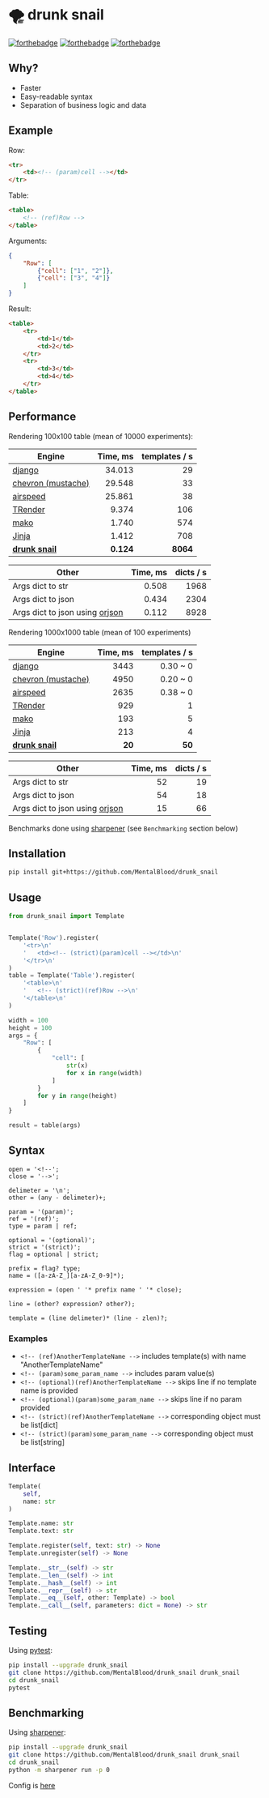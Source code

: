# 🌪️ drunk snail

[![forthebadge](https://forthebadge.com/images/badges/made-with-c.svg)](https://forthebadge.com) [![forthebadge](https://forthebadge.com/images/badges/powered-by-black-magic.svg)](https://forthebadge.com) [![forthebadge](https://forthebadge.com/images/badges/ages-18.svg)](https://forthebadge.com)



## Why?

* Faster
* Easy-readable syntax
* Separation of business logic and data



## Example

Row:
```html
<tr>
    <td><!-- (param)cell --></td>
</tr>
```
Table:
```html
<table>
    <!-- (ref)Row -->
</table>
```
Arguments:
```json
{
    "Row": [
        {"cell": ["1", "2"]},
        {"cell": ["3", "4"]}
    ]
}
```
Result:
```html
<table>
    <tr>
        <td>1</td>
        <td>2</td>
    </tr>
    <tr>
        <td>3</td>
        <td>4</td>
    </tr>
</table>

```



## Performance

Rendering 100x100 table (mean of 10000 experiments):

| Engine                                                            | Time, ms | templates / s     |
| ----------------------------------------------------------------- | -------: | ----------------: |
| [django](https://docs.djangoproject.com/en/4.0/topics/templates/) | 34.013    | 29                |
| [chevron (mustache)](https://github.com/noahmorrison/chevron)     | 29.548    | 33                |
| [airspeed](https://github.com/purcell/airspeed)                   | 25.861    | 38                |
| [TRender](https://github.com/cesbit/trender)                      | 9.374     | 106               |
| [mako](https://github.com/sqlalchemy/mako)                        | 1.740     | 574               |
| [Jinja](https://github.com/pallets/jinja)                         | 1.412     | 708               |
| **[drunk snail](https://github.com/MentalBlood/drunk_snail)**     | **0.124** | **8064**          |

| Other                                                           | Time, ms | dicts / s |
| --------------------------------------------------------------- | -------: | --------: |
| Args dict to str                                                | 0.508     | 1968      |
| Args dict to json                                               | 0.434     | 2304      |
| Args dict to json using [orjson](https://github.com/ijl/orjson) | 0.112     | 8928      |

Rendering 1000x1000 table (mean of 100 experiments)

| Engine                                                            | Time, ms | templates / s     |
| ----------------------------------------------------------------- | -------: | ----------------: |
| [django](https://docs.djangoproject.com/en/4.0/topics/templates/) | 3443     | 0.30 ~ 0          |
| [chevron (mustache)](https://github.com/noahmorrison/chevron)     | 4950     | 0.20 ~ 0          |
| [airspeed](https://github.com/purcell/airspeed)                   | 2635     | 0.38 ~ 0          |
| [TRender](https://github.com/cesbit/trender)                      | 929      | 1                 |
| [mako](https://github.com/sqlalchemy/mako)                        | 193      | 5                 |
| [Jinja](https://github.com/pallets/jinja)                         | 213      | 4                 |
| **[drunk snail](https://github.com/MentalBlood/drunk_snail)**     | **20**   | **50**            |

| Other                                                           | Time, ms | dicts / s |
| --------------------------------------------------------------- | -------: | --------: |
| Args dict to str                                                | 52       | 19      |
| Args dict to json                                               | 54       | 18      |
| Args dict to json using [orjson](https://github.com/ijl/orjson) | 15       | 66      |

Benchmarks done using [sharpener](https://github.com/MentalBlood/sharpener) (see `Benchmarking` section below)



## Installation

```bash
pip install git+https://github.com/MentalBlood/drunk_snail
```



## Usage

```python
from drunk_snail import Template


Template('Row').register(
    '<tr>\n'
    '	<td><!-- (strict)(param)cell --></td>\n'
    '</tr>\n'
)
table = Template('Table').register(
    '<table>\n'
    '	<!-- (strict)(ref)Row -->\n'
    '</table>\n'
)

width = 100
height = 100
args = {
    "Row": [
        {
            "cell": [
                str(x)
                for x in range(width)
            ]
        }
        for y in range(height)
    ]
}

result = table(args)
```



## Syntax

```
open = '<!--';
close = '-->';

delimeter = '\n';
other = (any - delimeter)+;

param = '(param)';
ref = '(ref)';
type = param | ref;

optional = '(optional)';
strict = '(strict)';
flag = optional | strict;

prefix = flag? type;
name = ([a-zA-Z_][a-zA-Z_0-9]*);

expression = (open ' '* prefix name ' '* close);

line = (other? expression? other?);

template = (line delimeter)* (line - zlen)?;
```


### Examples

* `<!-- (ref)AnotherTemplateName -->` includes template(s) with name "AnotherTemplateName"
* `<!-- (param)some_param_name -->` includes param value(s)
* `<!-- (optional)(ref)AnotherTemplateName -->` skips line if no template name is provided
* `<!-- (optional)(param)some_param_name -->` skips line if no param provided
* `<!-- (strict)(ref)AnotherTemplateName -->` corresponding object must be list[dict]
* `<!-- (strict)(param)some_param_name -->` corresponding object must be list[string]



## Interface

```python
Template(
    self,
    name: str
)

Template.name: str
Template.text: str

Template.register(self, text: str) -> None
Template.unregister(self) -> None

Template.__str__(self) -> str
Template.__len__(self) -> int
Template.__hash__(self) -> int
Template.__repr__(self) -> str
Template.__eq__(self, other: Template) -> bool
Template.__call__(self, parameters: dict = None) -> str
```



## Testing

Using [pytest](https://pypi.org/project/pytest/):

```bash
pip install --upgrade drunk_snail
git clone https://github.com/MentalBlood/drunk_snail drunk_snail
cd drunk_snail
pytest
```



## Benchmarking

Using [sharpener](https://github.com/MentalBlood/sharpener):

```bash
pip install --upgrade drunk_snail
git clone https://github.com/MentalBlood/drunk_snail drunk_snail
cd drunk_snail
python -m sharpener run -p 0
```

Config is [here](benchmarks/benchmark_default.json)